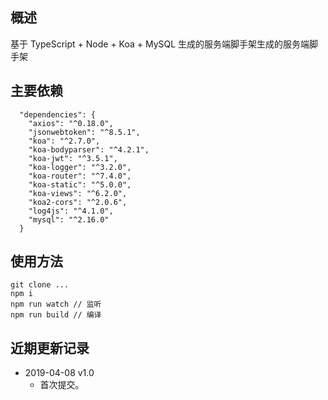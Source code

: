 ## 概述
基于 TypeScript + Node + Koa + MySQL 生成的服务端脚手架生成的服务端脚手架

## 主要依赖
```
  "dependencies": {
    "axios": "^0.18.0",
    "jsonwebtoken": "^8.5.1",
    "koa": "^2.7.0",
    "koa-bodyparser": "^4.2.1",
    "koa-jwt": "^3.5.1",
    "koa-logger": "^3.2.0",
    "koa-router": "^7.4.0",
    "koa-static": "^5.0.0",
    "koa-views": "^6.2.0",
    "koa2-cors": "^2.0.6",
    "log4js": "^4.1.0",
    "mysql": "^2.16.0"
  }
```

## 使用方法
```
git clone ...
npm i
npm run watch // 监听
npm run build // 编译
```

## 近期更新记录
* 2019-04-08 v1.0
   * 首次提交。
